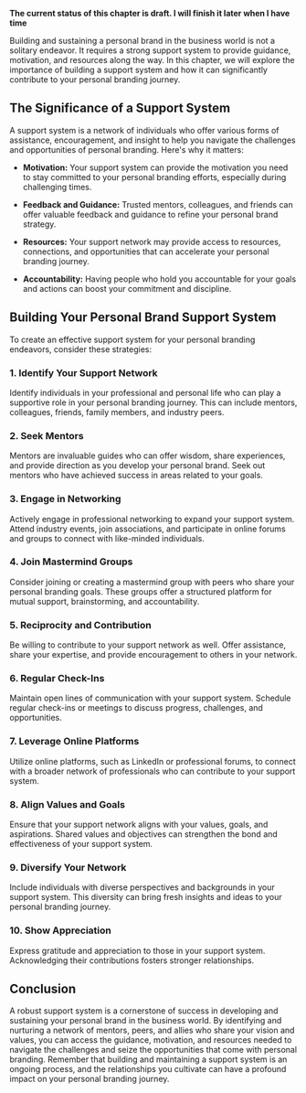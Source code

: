**The current status of this chapter is draft. I will finish it later when I have time**

Building and sustaining a personal brand in the business world is not a solitary endeavor. It requires a strong support system to provide guidance, motivation, and resources along the way. In this chapter, we will explore the importance of building a support system and how it can significantly contribute to your personal branding journey.

The Significance of a Support System
------------------------------------

A support system is a network of individuals who offer various forms of assistance, encouragement, and insight to help you navigate the challenges and opportunities of personal branding. Here's why it matters:

* **Motivation:** Your support system can provide the motivation you need to stay committed to your personal branding efforts, especially during challenging times.

* **Feedback and Guidance:** Trusted mentors, colleagues, and friends can offer valuable feedback and guidance to refine your personal brand strategy.

* **Resources:** Your support network may provide access to resources, connections, and opportunities that can accelerate your personal branding journey.

* **Accountability:** Having people who hold you accountable for your goals and actions can boost your commitment and discipline.

Building Your Personal Brand Support System
-------------------------------------------

To create an effective support system for your personal branding endeavors, consider these strategies:

### 1. **Identify Your Support Network**

Identify individuals in your professional and personal life who can play a supportive role in your personal branding journey. This can include mentors, colleagues, friends, family members, and industry peers.

### 2. **Seek Mentors**

Mentors are invaluable guides who can offer wisdom, share experiences, and provide direction as you develop your personal brand. Seek out mentors who have achieved success in areas related to your goals.

### 3. **Engage in Networking**

Actively engage in professional networking to expand your support system. Attend industry events, join associations, and participate in online forums and groups to connect with like-minded individuals.

### 4. **Join Mastermind Groups**

Consider joining or creating a mastermind group with peers who share your personal branding goals. These groups offer a structured platform for mutual support, brainstorming, and accountability.

### 5. **Reciprocity and Contribution**

Be willing to contribute to your support network as well. Offer assistance, share your expertise, and provide encouragement to others in your network.

### 6. **Regular Check-Ins**

Maintain open lines of communication with your support system. Schedule regular check-ins or meetings to discuss progress, challenges, and opportunities.

### 7. **Leverage Online Platforms**

Utilize online platforms, such as LinkedIn or professional forums, to connect with a broader network of professionals who can contribute to your support system.

### 8. **Align Values and Goals**

Ensure that your support network aligns with your values, goals, and aspirations. Shared values and objectives can strengthen the bond and effectiveness of your support system.

### 9. **Diversify Your Network**

Include individuals with diverse perspectives and backgrounds in your support system. This diversity can bring fresh insights and ideas to your personal branding journey.

### 10. **Show Appreciation**

Express gratitude and appreciation to those in your support system. Acknowledging their contributions fosters stronger relationships.

Conclusion
----------

A robust support system is a cornerstone of success in developing and sustaining your personal brand in the business world. By identifying and nurturing a network of mentors, peers, and allies who share your vision and values, you can access the guidance, motivation, and resources needed to navigate the challenges and seize the opportunities that come with personal branding. Remember that building and maintaining a support system is an ongoing process, and the relationships you cultivate can have a profound impact on your personal branding journey.
